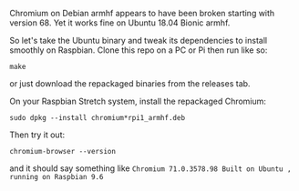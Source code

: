Chromium on Debian armhf appears to have been broken starting with version 68.
Yet it works fine on Ubuntu 18.04 Bionic armhf.

So let's take the Ubuntu binary and tweak its dependencies to install smoothly on
Raspbian. Clone this repo on a PC or Pi then run like so:

    make

or just download the repackaged binaries from the releases tab.

On your Raspbian Stretch system, install the repackaged Chromium:

    sudo dpkg --install chromium*rpi1_armhf.deb

Then try it out:

    chromium-browser --version

and it should say something like `Chromium 71.0.3578.98 Built on Ubuntu , running on Raspbian 9.6`
